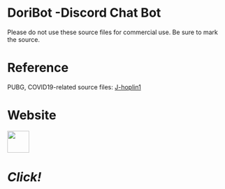 # DoriBot -Discord Chat Bot
  Please do not use these source files for commercial use.
  Be sure to mark the source.

# Reference
  PUBG, COVID19-related source files: <a href="https://github.com/J-hoplin1/Covid19-Information-bot">J-hoplin1</a>
  
# Website
  <a href="https://queenanna1999.github.io/doribotsite/"><img src="https://i.imgur.com/Ny6e2BS.jpeg" width=50 height=50></a><h1><em>Click!</h1></em>

